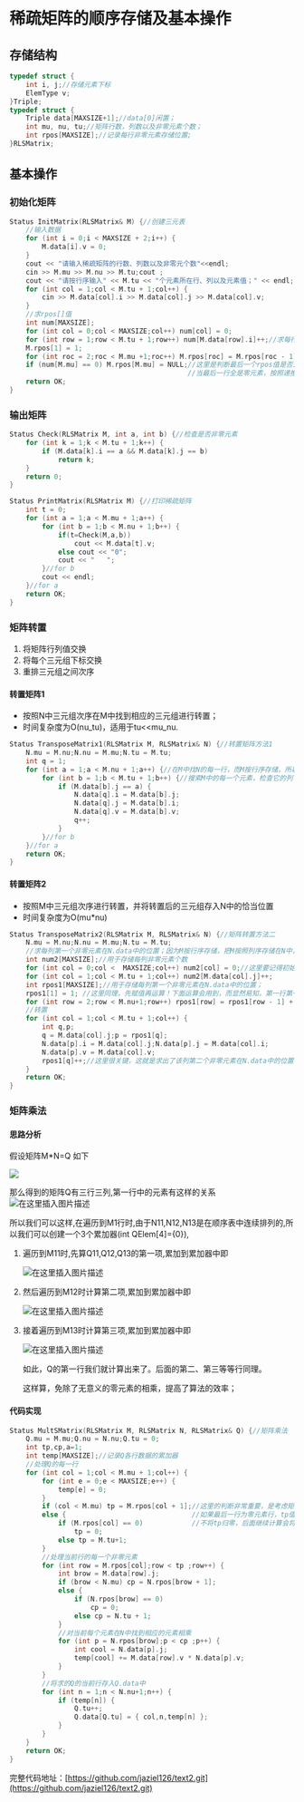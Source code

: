# 稀疏矩阵的顺序存储及基本操作

## 存储结构

```cpp
typedef struct {
    int i, j;//存储元素下标
    ElemType v;
}Triple;
typedef struct {
    Triple data[MAXSIZE+1];//data[0]闲置；
    int mu, nu, tu;//矩阵行数，列数以及非零元素个数；
    int rpos[MAXSIZE];//记录每行非零元素存储位置;
}RLSMatrix;
```

## 基本操作

### 初始化矩阵

```cpp
Status InitMatrix(RLSMatrix& M) {//创建三元表
    //输入数据
    for (int i = 0;i < MAXSIZE + 2;i++) {
        M.data[i].v = 0;
    }
    cout << "请输入稀疏矩阵的行数、列数以及非零元个数"<<endl;
    cin >> M.mu >> M.nu >> M.tu;cout ;
    cout << "请按行序输入" << M.tu << "个元素所在行、列以及元素值；" << endl;
    for (int col = 1;col < M.tu + 1;col++) {
        cin >> M.data[col].i >> M.data[col].j >> M.data[col].v;
    }
    //求rpos[]值
    int num[MAXSIZE];
    for (int col = 0;col < MAXSIZE;col++) num[col] = 0;
    for (int row = 1;row < M.tu + 1;row++) num[M.data[row].i]++;//求每行非零元素个数；
    M.rpos[1] = 1;
    for (int roc = 2;roc < M.mu +1;roc++) M.rpos[roc] = M.rpos[roc - 1] + num[roc - 1];
    if (num[M.mu] == 0) M.rpos[M.mu] = NULL;//这里是判断最后一个rpos值是否正常；
                                            //当最后一行全是零元素，按照递推公式，最后一行有rpos值，实际上没有；
    return OK;
}
```

### 输出矩阵

```cpp
Status Check(RLSMatrix M, int a, int b) {//检查是否非零元素
    for (int k = 1;k < M.tu + 1;k++) {
        if (M.data[k].i == a && M.data[k].j == b)
            return k;
    }
    return 0;
}

Status PrintMatrix(RLSMatrix M) {//打印稀疏矩阵
    int t = 0;
    for (int a = 1;a < M.mu + 1;a++) {
        for (int b = 1;b < M.nu + 1;b++) {
            if(t=Check(M,a,b)) 
                cout << M.data[t].v; 
            else cout << "0";
            cout << "   ";
        }//for b
        cout << endl;
    }//for a
    return OK;
}
```

### 矩阵转置

1. 将矩阵行列值交换
2. 将每个三元组下标交换
3. 重排三元组之间次序

#### 转置矩阵1

* 按照N中三元组次序在M中找到相应的三元组进行转置；
* 时间复杂度为O\(nu_tu\)，适用于tu&lt;&lt;mu_nu. 

```cpp
Status TransposeMatrix1(RLSMatrix M, RLSMatrix& N) {//转置矩阵方法1
    N.mu = M.nu;N.nu = M.mu;N.tu = M.tu;
    int q = 1;
    for (int a = 1;a < M.nu + 1;a++) {//在M中找N的每一行，而M按行序存储，所以只要在M中找到对应行的列就是N的行；
        for (int b = 1;b < M.tu + 1;b++) {//搜索M中的每一个元素，检查它的列下标是否满足条件；
            if (M.data[b].j == a) {
                N.data[q].i = M.data[b].j;
                N.data[q].j = M.data[b].i;
                N.data[q].v = M.data[b].v;
                q++;
            }
        }//for b
    }//for a
    return OK;
}
```

#### 转置矩阵2

* 按照M中三元组次序进行转置，并将转置后的三元组存入N中的恰当位置
* 时间复杂度为O\(mu\*nu\)

```cpp
Status TransposeMatrix2(RLSMatrix M, RLSMatrix& N) {//矩阵转置方法二
    N.mu = M.nu;N.nu = M.mu;N.tu = M.tu;
    //求每列第一个非零元素在N.data中的位置；因为M按行序存储，把M按照列序存储在N中，就相当于转置后的M按行序存储
    int num2[MAXSIZE];//用于存储每列非零元素个数
    for (int col = 0;col <  MAXSIZE;col++) num2[col] = 0;//这里要记得初始化，应为下面直接开始运算。先赋值，再运算；
    for (int col = 1;col < M.tu + 1;col++) num2[M.data[col].j]++;
    int rpos1[MAXSIZE];//用于存储每列第一个非零元素在N.data中的位置；
    rpos1[1] = 1; //这里同理，先赋值再运算！下面运算会用到，而显然易知，第一行第一个非零元素存储在数组第一位；
    for (int row = 2;row < M.nu+1;row++) rpos1[row] = rpos1[row - 1] + num2[row - 1];//一定要注意，这里row从2开始
    //转置
    for (int col = 1;col < M.tu + 1;col++) {
        int q,p;
        q = M.data[col].j;p = rpos1[q];
        N.data[p].i = M.data[col].j;N.data[p].j = M.data[col].i;
        N.data[p].v = M.data[col].v;
        rpos1[q]++;//这里很关键，这就是求出了该列第二个非零元素在N.data中的位置；
    }
    return OK;
}
```

### 矩阵乘法

#### 思路分析

假设矩阵M\*N=Q 如下

 ![](https://img-blog.csdnimg.cn/20200817213629143.png?x-oss-process=image/watermark,type_ZmFuZ3poZW5naGVpdGk,shadow_10,text_aHR0cHM6Ly9ibG9nLmNzZG4ubmV0L3FxXzQ0ODQzMTQ0,size_16,color_FFFFFF,t_70#pic_center) 

那么得到的矩阵Q有三行三列,第一行中的元素有这样的关系 ![&#x5728;&#x8FD9;&#x91CC;&#x63D2;&#x5165;&#x56FE;&#x7247;&#x63CF;&#x8FF0;](https://img-blog.csdnimg.cn/20200817213758696.png#pic_center) 

所以我们可以这样,在遍历到M1行时,由于N11,N12,N13是在顺序表中连续排列的,所以我们可以创建一个3个累加器\(int QElem\[4\]={0}\),

1. 遍历到M11时,先算Q11,Q12,Q13的第一项,累加到累加器中即

   ![&#x5728;&#x8FD9;&#x91CC;&#x63D2;&#x5165;&#x56FE;&#x7247;&#x63CF;&#x8FF0;](https://img-blog.csdnimg.cn/20200817214034906.png#pic_center)

2. 然后遍历到M12时计算第二项,累加到累加器中即

   ![&#x5728;&#x8FD9;&#x91CC;&#x63D2;&#x5165;&#x56FE;&#x7247;&#x63CF;&#x8FF0;](https://img-blog.csdnimg.cn/20200817214129856.png#pic_center)

3. 接着遍历到M13时计算第三项,累加到累加器中即

   ![&#x5728;&#x8FD9;&#x91CC;&#x63D2;&#x5165;&#x56FE;&#x7247;&#x63CF;&#x8FF0;](https://img-blog.csdnimg.cn/20200817214219984.png#pic_center)

   如此，Q的第一行我们就计算出来了。后面的第二、第三等等行同理。

   这样算，免除了无意义的零元素的相乘，提高了算法的效率；

#### 代码实现

```cpp
Status MultSMatrix(RLSMatrix M, RLSMatrix N, RLSMatrix& Q) {//矩阵乘法
    Q.mu = M.mu;Q.nu = N.nu;Q.tu = 0;
    int tp,cp,a=1;
    int temp[MAXSIZE];//记录Q各行数据的累加器
    //处理Q的每一行
    for (int col = 1;col < M.mu + 1;col++) {
        for (int e = 0;e < MAXSIZE;e++) {
            temp[e] = 0;
        }
        if (col < M.mu) tp = M.rpos[col + 1];//这里的判断非常重要，是考虑矩阵最后一行为零元素行；
        else {                               //如果最后一行为零元素行，tp值应该为零；
            if (M.rpos[col] == 0)            //不将tp归零，后面继续计算会将Q最后一行的元素更改；也有可能发生内存访问权限冲突；
                tp = 0;
            else tp = M.tu+1; 
        }
        //处理当前行的每一个非零元素
        for (int row = M.rpos[col];row < tp ;row++) {
            int brow = M.data[row].j;
            if (brow < N.mu) cp = N.rpos[brow + 1];
            else {
                if (N.rpos[brow] == 0)
                    cp = 0;
                else cp = N.tu + 1;
            }
            //对当前每个元素在N中找到相应的元素相乘
            for (int p = N.rpos[brow];p < cp ;p++) {
                int cool = N.data[p].j;
                temp[cool] += M.data[row].v * N.data[p].v;
            }
        }
        //将求的Q的当前行存入Q.data中
        for (int n = 1;n < N.nu+1;n++) {
            if (temp[n]) {
                Q.tu++;
                Q.data[Q.tu] = { col,n,temp[n] };
            }
        }
    }
    return OK;
}
```

完整代码地址：[https://github.com/jaziel126/text2.git](https://github.com/jaziel126/text2.git)

